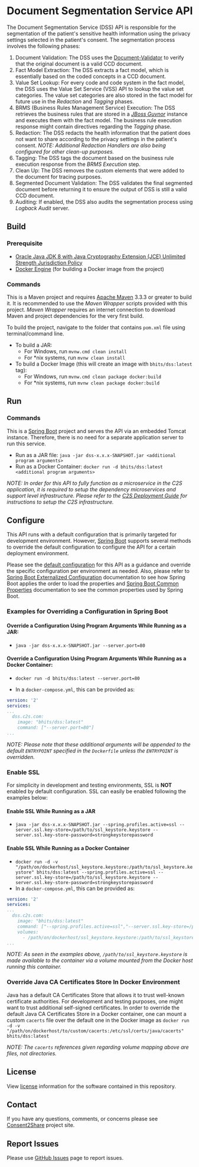 # Document Segmentation Service API

The Document Segmentation Service (DSS) API is responsible for the segmentation of the patient's sensitive health information using the privacy settings selected in the patient's consent. The segmentation process involves the following phases:

1. Document Validation: The DSS uses the [Document-Validator](https://github.com/bhits/document-validator) to verify that the original document is a valid CCD document.
2. Fact Model Extraction: The DSS extracts a fact model, which is essentially based on the coded concepts in a CCD document.
3. Value Set Lookup: For every code and code system in the fact model, the DSS uses the Value Set Service (VSS) API to lookup the value set categories. The value set categories are also stored in the fact model for future use in the *Redaction* and *Tagging* phases.
4. BRMS (Business Rules Management Service) Execution: The DSS retrieves the business rules that are stored in a *[JBoss Guvnor](http://guvnor.jboss.org/)* instance and executes them with the fact model. The business rule execution response might contain directives regarding the *Tagging* phase.
5. Redaction: The DSS redacts the health information that the patient does not want to share according to the privacy settings in the patient's consent. *NOTE: Additional Redaction Handlers are also being configured for other clean-up purposes.*
6. Tagging: The DSS tags the document based on the business rule execution response from the *BRMS Execution* step.
7. Clean Up: The DSS removes the custom elements that were added to the document for tracing purposes.
8. Segmented Document Validation: The DSS validates the final segmented document before returning it to ensure the output of DSS is still a valid CCD document.
9. Auditing: If enabled, the DSS also audits the segmentation process using *Logback Audit* server.

## Build

### Prerequisite
 
+ [Oracle Java JDK 8 with Java Cryptography Extension (JCE) Unlimited Strength Jurisdiction Policy](http://www.oracle.com/technetwork/java/javase/downloads/index.html)
+ [Docker Engine](https://docs.docker.com/engine/installation/) (for building a Docker image from the project)

### Commands

This is a Maven project and requires [Apache Maven](https://maven.apache.org/) 3.3.3 or greater to build it. It is recommended to use the *Maven Wrapper* scripts provided with this project. *Maven Wrapper* requires an internet connection to download Maven and project dependencies for the very first build.

To build the project, navigate to the folder that contains `pom.xml` file using terminal/command line.

+ To build a JAR:
    + For Windows, run `mvnw.cmd clean install`
    + For *nix systems, run `mvnw clean install`
+ To build a Docker Image (this will create an image with `bhits/dss:latest` tag):
    + For Windows, run `mvnw.cmd clean package docker:build`
    + For *nix systems, run `mvnw clean package docker:build`

## Run

### Commands

This is a [Spring Boot](https://projects.spring.io/spring-boot/) project and serves the API via an embedded Tomcat instance. Therefore, there is no need for a separate application server to run this service.
+ Run as a JAR file: `java -jar dss-x.x.x-SNAPSHOT.jar <additional program arguments>`
+ Run as a Docker Container: `docker run -d bhits/dss:latest <additional program arguments>`

*NOTE: In order for this API to fully function as a microservice in the C2S application, it is required to setup the dependency microservices and support level infrastructure. Please refer to the [C2S Deployment Guide](https://github.com/bhits/consent2share/releases/download/2.0.0/c2s-deployment-guide.pdf) for instructions to setup the C2S infrastructure.*

## Configure

This API runs with a default configuration that is primarily targeted for development environment. However, [Spring Boot](https://projects.spring.io/spring-boot/) supports several methods to override the default configuration to configure the API for a certain deployment environment.

Please see the [default configuration](dss/src/main/resources/application.yml) for this API as a guidance and override the specific configuration per environment as needed. Also, please refer to [Spring Boot Externalized Configuration](http://docs.spring.io/spring-boot/docs/current/reference/html/boot-features-external-config.html) documentation to see how Spring Boot applies the order to load the properties and [Spring Boot Common Properties](http://docs.spring.io/spring-boot/docs/current/reference/html/common-application-properties.html) documentation to see the common properties used by Spring Boot.

### Examples for Overriding a Configuration in Spring Boot

#### Override a Configuration Using Program Arguments While Running as a JAR:

+ `java -jar dss-x.x.x-SNAPSHOT.jar --server.port=80`

#### Override a Configuration Using Program Arguments While Running as a Docker Container:

+ `docker run -d bhits/dss:latest --server.port=80 `

+ In a `docker-compose.yml`, this can be provided as:
```yml
version: '2'
services:
...
  dss.c2s.com:
    image: "bhits/dss:latest"
    command: ["--server.port=80"]
...
```
*NOTE: Please note that these additional arguments will be appended to the default `ENTRYPOINT` specified in the `Dockerfile` unless the `ENTRYPOINT` is overridden.*

### Enable SSL

For simplicity in development and testing environments, SSL is **NOT** enabled by default configuration. SSL can easily be enabled following the examples below:

#### Enable SSL While Running as a JAR

+ `java -jar dss-x.x.x-SNAPSHOT.jar --spring.profiles.active=ssl --server.ssl.key-store=/path/to/ssl_keystore.keystore --server.ssl.key-store-password=strongkeystorepassword`

#### Enable SSL While Running as a Docker Container

+ `docker run -d -v "/path/on/dockerhost/ssl_keystore.keystore:/path/to/ssl_keystore.keystore" bhits/dss:latest --spring.profiles.active=ssl --server.ssl.key-store=/path/to/ssl_keystore.keystore --server.ssl.key-store-password=strongkeystorepassword`
+ In a `docker-compose.yml`, this can be provided as:
```yml
version: '2'
services:
...
  dss.c2s.com:
    image: "bhits/dss:latest"
    command: ["--spring.profiles.active=ssl","--server.ssl.key-store=/path/to/ssl_keystore.keystore", "--server.ssl.key-store-password=strongkeystorepassword"]
    volumes:
      - /path/on/dockerhost/ssl_keystore.keystore:/path/to/ssl_keystore.keystore
...
```

*NOTE: As seen in the examples above, `/path/to/ssl_keystore.keystore` is made available to the container via a volume mounted from the Docker host running this container.*

### Override Java CA Certificates Store In Docker Environment

Java has a default CA Certificates Store that allows it to trust well-known certificate authorities. For development and testing purposes, one might want to trust additional self-signed certificates. In order to override the default Java CA Certificates Store in a Docker container, one can mount a custom `cacerts` file over the default one in the Docker image as `docker run -d -v "/path/on/dockerhost/to/custom/cacerts:/etc/ssl/certs/java/cacerts" bhits/dss:latest`

*NOTE: The `cacerts` references given regarding volume mapping above are files, not directories.*

[//]: # (## API Documentation)

[//]: # (## Notes)

[//]: # (## Contribute)

## License
View [license](https://github.com/bhits/dss-api/blob/master/LICENSE) information for the software contained in this repository.

## Contact

If you have any questions, comments, or concerns please see [Consent2Share](https://bhits.github.io/consent2share/) project site.

## Report Issues

Please use [GitHub Issues](https://github.com/bhits/dss-api/issues) page to report issues.

[//]: # (License)
